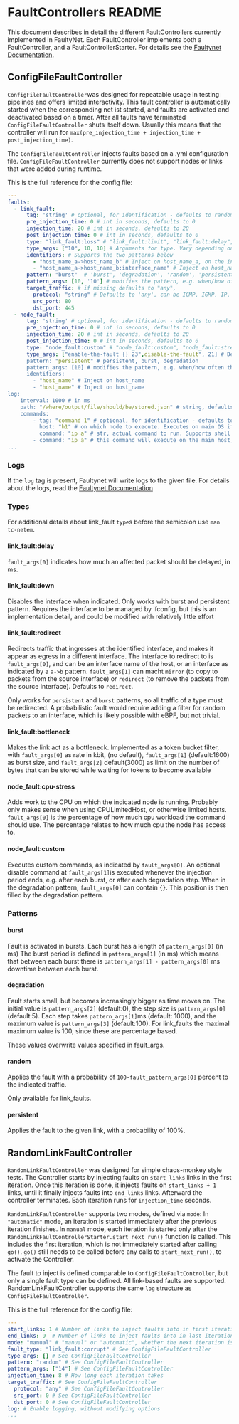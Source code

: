 # FaultControllers README

This document describes in detail the different FaultControllers currently implemented in FaultyNet. 
Each FaultController implements both a FaultController, and a FaultControllerStarter. For details see the [Faultynet Documentation](Documentation.md).

## ConfigFileFaultController
`ConfigFileFaultController`was designed for repeatable usage in testing pipelines and offers limited interactivity.
This fault controller is automatically started when the corresponding net ist started, and faults are activated 
and deactivated based on a timer. After all faults have terminated `ConfigFileFaultController` shuts itself down.
Usually this means that the controller will run for `max(pre_injection_time + injection_time + post_injection_time)`.

The `ConfigFileFaultController` injects faults based on a .yml configuration file. `ConfigFileFaultController` currently 
does not support nodes or links that were added during runtime.

This is the full reference for the config file:
```yml
---
faults:
  - link_fault:
      tag: 'string' # optional, for identification - defaults to random uuid
      pre_injection_time: 0 # int in seconds, defaults to 0
      injection_time: 20 # int in seconds, defaults to 20
      post_injection_time: 0 # int in seconds, defaults to 0
      type: "link_fault:loss" # "link_fault:limit", "link_fault:delay", "link_fault:loss", "link_fault:corrupt", "link_fault:duplicate", "link_fault:reorder", "link_fault:rate", "link_fault:slot"; "link_fault:down","link_fault:redirect", "link_fault:bottleneck"
      type_args: ["10", 10, 10] # Arguments for type. Vary depending on "type". See below for details
      identifiers: # Supports the two patterns below
        - "host_name_a->host_name_b" # Inject on host_name_a, on the interface that links it to host_name_b
        - "host_name_a->host_name_b:interface_name" # Inject on host_name_a, on the interface that links it to host_name_b, named interface_name
      pattern: "burst"  # 'burst', 'degradation', 'random', 'persistent'
      pattern_args: [10, '10'] # modifies the pattern, e.g. when/how often the fault applies to a packet
      target_traffic: # if missing defaults to "any",  
      	protocol: "string" # Defaults to 'any', can be ICMP, IGMP, IP, TCP, UDP, IPv6, IPv6-ICMP, any
      	src_port: 80
      	dst_port: 445
  - node_fault:
      tag: 'string' # optional, for identification - defaults to random uuid
      pre_injection_time: 0 # int in seconds, defaults to 0
      injection_time: 20 # int in seconds, defaults to 20
      post_injection_time: 0 # int in seconds, defaults to 0
      type: "node_fault:custom" # "node_fault:custom", "node_fault:stress_cpu"
      type_args: ["enable-the-fault {} 23",disable-the-fault", 21] # Depends on type, for details see table 
      pattern: "persistent" # persistent, burst, degradation
      pattern_args: [10] # modifies the pattern, e.g. when/how often the fault applies to a packet
      identifiers:
      	- "host_name" # Inject on host_name
      	- "host_name" # Inject on host_name
log:
    interval: 1000 # in ms
    path: "/where/output/file/should/be/stored.json" # string, defaults to faultynet_faultlogfile.json
    commands:
        - tag: "command 1" # optional, for identification - defaults to random uuid
          host: "h1" # on which node to execute. Executes on main OS if missing
          command: "ip a" # str, actual command to run. Supports shell built ins
        - command: "ip a" # this command will execute on the main host, with a random uuid tag
...
```
### Logs
If the `log` tag is present, Faultynet will write logs to the given file. For details about the logs, read the 
[Faultynet Documentation](Documentation.md)

### Types
For additional details about link_fault `type`s before the semicolon use `man tc-netem`.
#### link_fault:delay
`fault_args[0]` indicates how much an affected packet should be delayed, in ms.
#### link_fault:down
Disables the interface when indicated. Only works with burst and persistent pattern. Requires the interface to be managed by ifconfig,
but this is an implementation detail, and could be modified with relatively little effort
#### link_fault:redirect
Redirects traffic that ingresses at the identified interface, and makes it appear as egress in a different interface.
The interface to redirect to is `fault_args[0]`, and can be an interface name of the host,
or an interface as indicated by a `a->b` pattern.
`fault_args[1]` can macht `mirror` (to copy to packets from the source interface) or `redirect`
(to remove the packets from the source interface). Defaults to `redirect`.

Only works for `persistent` and `burst` patterns, so all traffic of a type must be redirected. A probabilistic fault
would require adding a filter for random packets to an interface, which is likely possible with eBPF, but not trivial.

#### link_fault:bottleneck
Makes the link act as a bottleneck. Implemented as a token bucket filter,
with `fault_args[0]` as rate in kbit, (no default), `fault_args[1]` (default:1600) as burst size, and `fault_args[2]` default(3000) as limit on the number of bytes that can be stored while waiting for tokens to become available

#### node_fault:cpu-stress
Adds work to the CPU on which the indicated node is running. Probably only makes sense when using CPULimitedHost, or otherwise limited hosts.
`fault_args[0]` is the percentage of how much cpu workload the command should use. The percentage relates to how much cpu the
node has access to.

#### node_fault:custom
Executes custom commands, as indicated by `fault_args[0]`. An optional disable command at `fault_args[1]`is executed whenever
the injection period ends, e.g. after each burst, or after each degradation step.
When in the degradation pattern, `fault_args[0]` can contain `{}`. This position is then filled by the degradation
pattern.

### Patterns
#### burst
Fault is activated in bursts. Each burst has a length of `pattern_args[0]` (in ms) The burst period is defined in `pattern_args[1]` (in ms)
which means that between each burst there is `pattern_args[1] - pattern_args[0]` ms downtime between each burst.
#### degradation
Fault starts small, but becomes increasingly bigger as time moves on. The initial value is `pattern_args[2]` (default:0),
the step size is `pattern_args[0]` (default:5). Each step takes `pattern_args[1]`ms (default: 1000),
and the maximum value is `pattern_args[3]` (default:100). For link_faults
the maximal maximum value is 100, since these are percentage based. 

These values overwrite values specified in fault_args.
#### random
Applies the fault with a probability of `100-fault_pattern_args[0]` percent
to the indicated traffic.

Only available for link_faults.
#### persistent
Applies the fault to the given link, with a probability of 100%.


## RandomLinkFaultController
`RandomLinkFaultController` was designed for simple chaos-monkey style tests. The Controller starts by injecting faults on
`start_links` links in the first iteration.
Once this iteration is done, it injects faults on  `start_links + 1` links, until it finally injects faults into `end_links` links.
Afterward the controller terminates. Each iteration runs for `injection_time` seconds.

`RandomLinkFaultController` supports two modes, defined via `mode`: In `"automatic"` mode, an iteration is started immediately
after the previous iteration finishes. In `manual` mode, each iteration is started only after the 
`RandomLinkFaultControllerStarter.start_next_run()` function is called. This includes the first iteration, which is not immediately
started after calling `go()`. `go()` still needs to be called before any calls to `start_next_run()`, to activate the Controller.

The fault to inject is defined comparable to `ConfigFileFaultController`, but only a single fault type can be defined.
All link-based faults are supported. RandomLinkFaultController supports the same `log` structure as `ConfigFileFaultController`.

This is the full reference for the config file:
```yml
---
start_links: 1 # Number of links to inject faults into in first iteration
end_links: 9  # Number of links to inject faults into in last iteration
mode: "manual" # "manual" or "automatic", whether the next iteration is triggered automatically
fault_type: "link_fault:corrupt" # See ConfigFileFaultController 
type_args: [] # See ConfigFileFaultController 
pattern: "random" # See ConfigFileFaultController 
pattern_args: ["14"] # See ConfigFileFaultController 
injection_time: 8 # How long each iteration takes
target_traffic: # See ConfigFileFaultController 
  protocol: "any" # See ConfigFileFaultController 
  src_port: 0 # See ConfigFileFaultController 
  dst_port: 0 # See ConfigFileFaultController 
log: # Enable logging, without modifying options
...
```

